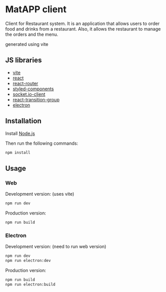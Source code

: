 # MatAPP client

Client for Restaurant system. It is an application that allows users to order food and drinks from a restaurant. Also, it allows the restaurant to manage the orders and the menu.

generated using vite

## JS libraries

- [vite](https://vitejs.dev/)
- [react](https://reactjs.org/)
- [react-router](https://reacttraining.com/react-router/)
- [styled-components](https://www.styled-components.com/)
- [socket.io-client](https://socket.io/)
- [react-transition-group](https://reactcommunity.org/react-transition-group/)
- [electron](https://www.electronjs.org/)

## Installation

Install [Node.js](https://nodejs.org/en/)

Then run the following commands:

```bash
npm install
```

## Usage

### Web

Development version: (uses vite)

```bash
npm run dev
```

Production version:

```bash
npm run build
```

### Electron

Development version: (need to run web version)

```bash
npm run dev
npm run electron:dev
```

Production version:

```bash
npm run build
npm run electron:build
```
